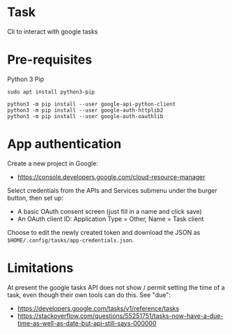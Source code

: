 Task
====

Cli to interact with google tasks

Pre-requisites
==============

Python 3 Pip

~~~
sudo apt install python3-pip
~~~

~~~
python3 -m pip install --user google-api-python-client
python3 -m pip install --user google-auth-httplib2
python3 -m pip install --user google-auth-oauthlib
~~~

App authentication
===================

Create a new project in Google:

* https://console.developers.google.com/cloud-resource-manager

Select credentials from the APIs and Services submenu under the burger
button, then set up:

* A basic OAuth consent screen (just fill in a name and click save)
* An OAuth client ID: Application Type = Other, Name = Task client

Choose to edit the newly created token and download the JSON as
`$HOME/.config/tasks/app-credentials.json`.

Limitations
===========

At present the google tasks API does not show / permit setting the
time of a task, even though their own tools can do this. See "due":

* https://developers.google.com/tasks/v1/reference/tasks
* https://stackoverflow.com/questions/55251751/tasks-now-have-a-due-time-as-well-as-date-but-api-still-says-000000
